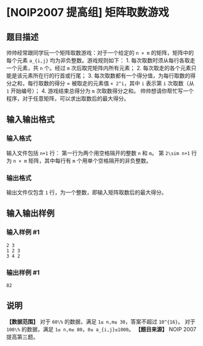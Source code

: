 

# [NOIP2007 提高组] 矩阵取数游戏

## 题目描述

帅帅经常跟同学玩一个矩阵取数游戏：对于一个给定的 `n × m` 的矩阵，矩阵中的每个元素 `a_{i,j}` 均为非负整数。游戏规则如下： 1\.
每次取数时须从每行各取走一个元素，共 `n` 个。经过 `m` 次后取完矩阵内所有元素； 2\. 每次取走的各个元素只能是该元素所在行的行首或行尾； 3\.
每次取数都有一个得分值，为每行取数的得分之和，每行取数的得分 = 被取走的元素值 `× 2^i`，其中 `i` 表示第 `i` 次取数（从 `1`
开始编号）； 4\. 游戏结束总得分为 `m` 次取数得分之和。 帅帅想请你帮忙写一个程序，对于任意矩阵，可以求出取数后的最大得分。

## 输入输出格式

### 输入格式

  

输入文件包括 `n+1` 行： 第一行为两个用空格隔开的整数 `n` 和 `m`。 第 `2\sim n+1` 行为 `n × m` 矩阵，其中每行有
`m` 个用单个空格隔开的非负整数。

### 输出格式

  

输出文件仅包含 `1` 行，为一个整数，即输入矩阵取数后的最大得分。

## 输入输出样例

### 输入样例 #1

    
    
    2 3
    1 2 3
    3 4 2
    

### 输出样例 #1

    
    
    82

## 说明

**【数据范围】** 对于 `60\%` 的数据，满足 `1≤ n,m≤ 30`，答案不超过 `10^{16}`。 对于 `100\%` 的数据，满足
`1≤ n,m≤ 80`，`0≤ a_{i,j}≤1000`。 **【题目来源】** NOIP 2007 提高第三题。

